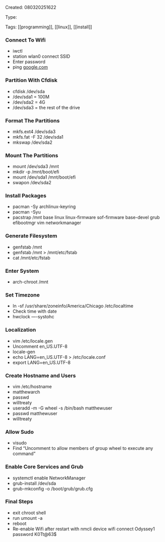Created: 080320251622

Type:

Tags: [[programming]], [[linux]], [[install]]

### Connect To Wifi

- iwctl
- station wlan0 connect SSID
- Enter password
- ping [google.com](http://google.com)

### Partition With Cfdisk

- cfdisk /dev/sda
- /dev/sda1 = 100M
- /dev/sda2 = 4G
- /dev/sda3 = the rest of the drive

### Format The Partitions

- mkfs.ext4 /dev/sda3
- mkfs.fat -F 32 /dev/sda1
- mkswap /dev/sda2

### Mount The Partitions

- mount /dev/sda3 /mnt
- mkdir -p /mnt/boot/efi
- mount /dev/sda1 /mnt/boot/efi
- swapon /dev/sda2

### Install Packages

- pacman -Sy archlinux-keyring
- pacman -Syu
- pacstrap /mnt base linux linux-firmware sof-firmware base-devel grub efibootmgr vim networkmanager

### Generate Filesystem

- genfstab /mnt
- genfstab /mnt > /mnt/etc/fstab
- cat /mnt/etc/fstab

### Enter System

- arch-chroot /mnt

### Set Timezone

- ln -sf /usr/share/zoneinfo/America/Chicago /etc/localtime
- Check time with date
- hwclock —-systohc

### Localization

- vim /etc/locale.gen
- Uncomment en_US.UTF-8
- locale-gen
- echo LANG=en_US.UTF-8 > /etc/locale.conf
- export LANG=en_US.UTF-8

### Create Hostname and Users

- vim /etc/hostname
- matthewarch
- passwd
- willtreaty
- useradd -m -G wheel -s /bin/bash matthewuser
- passwd matthewuser
- willtreaty

### Allow Sudo

- visudo
- Find “Uncomment to allow members of group wheel to execute any command”

### Enable Core Services and Grub

- systemctl enable NetworkManager
- grub-install /dev/sda
- grub-mkconfig -o /boot/grub/grub.cfg

### Final Steps

- exit chroot shell
- run umount -a
- reboot
- Re-enable Wifi after restart with nmcli device wifi connect Odyssey1 password K0Tt@63$
